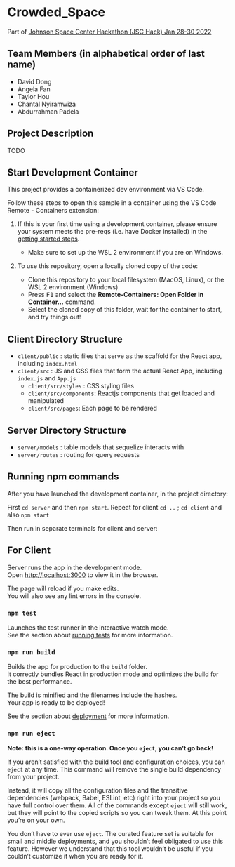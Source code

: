 # Crowded_Space

Part of [Johnson Space Center Hackathon (JSC Hack) Jan 28-30 2022](https://jsc-hack.github.io/)

## Team Members (in alphabetical order of last name)

- David Dong
- Angela Fan
- Taylor Hou
- Chantal Nyiramwiza
- Abdurrahman Padela
## Project Description

TODO

## Start Development Container

This project provides a containerized dev environment via VS Code.

Follow these steps to open this sample in a container using the VS Code Remote - Containers extension:

1. If this is your first time using a development container, please ensure your system meets the pre-reqs (i.e. have Docker installed) in the [getting started steps](https://aka.ms/vscode-remote/containers/getting-started).

   - Make sure to set up the WSL 2 environment if you are on Windows.

2. To use this repository, open a locally cloned copy of the code:
   - Clone this repository to your local filesystem (MacOS, Linux), or the WSL 2 environment (Windows)
   - Press <kbd>F1</kbd> and select the **Remote-Containers: Open Folder in Container...** command.
   - Select the cloned copy of this folder, wait for the container to start, and try things out!

## Client Directory Structure

- `client/public` : static files that serve as the scaffold for the React app, including `index.html`
- `client/src` : JS and CSS files that form the actual React App, including `index.js` and `App.js`
  - `client/src/styles` : CSS styling files
  - `client/src/components`: Reactjs components that get loaded and manipulated
  - `client/src/pages`: Each page to be rendered

## Server Directory Structure

- `server/models` : table models that sequelize interacts with
- `server/routes` : routing for query requests

## Running npm commands

After you have launched the development container, in the project directory:

First `cd server` and then `npm start`. Repeat for client `cd ..` ; `cd client` and also `npm start`

Then run in separate terminals for client and server:

## For Client

Server runs the app in the development mode.\
Open [http://localhost:3000](http://localhost:3000) to view it in the browser.

The page will reload if you make edits.\
You will also see any lint errors in the console.

### `npm test`

Launches the test runner in the interactive watch mode.\
See the section about [running tests](https://facebook.github.io/create-react-app/docs/running-tests) for more information.

### `npm run build`

Builds the app for production to the `build` folder.\
It correctly bundles React in production mode and optimizes the build for the best performance.

The build is minified and the filenames include the hashes.\
Your app is ready to be deployed!

See the section about [deployment](https://facebook.github.io/create-react-app/docs/deployment) for more information.

### `npm run eject`

**Note: this is a one-way operation. Once you `eject`, you can’t go back!**

If you aren’t satisfied with the build tool and configuration choices, you can `eject` at any time. This command will remove the single build dependency from your project.

Instead, it will copy all the configuration files and the transitive dependencies (webpack, Babel, ESLint, etc) right into your project so you have full control over them. All of the commands except `eject` will still work, but they will point to the copied scripts so you can tweak them. At this point you’re on your own.

You don’t have to ever use `eject`. The curated feature set is suitable for small and middle deployments, and you shouldn’t feel obligated to use this feature. However we understand that this tool wouldn’t be useful if you couldn’t customize it when you are ready for it.
